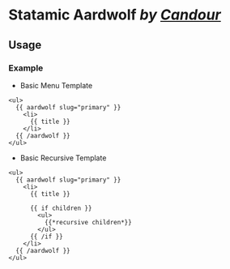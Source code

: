 # Statamic Aardwolf _by [Candour](https://withcandour.co.uk)_

## Usage

### Example

- Basic Menu Template

```
<ul>
  {{ aardwolf slug="primary" }}
    <li>
      {{ title }}
    </li>
  {{ /aardwolf }}
</ul>
```

- Basic Recursive Template

```
<ul>
  {{ aardwolf slug="primary" }}
    <li>
      {{ title }}

      {{ if children }}
        <ul>
          {{*recursive children*}}
        </ul>
      {{ /if }}
    </li>
  {{ /aardwolf }}
</ul>
```